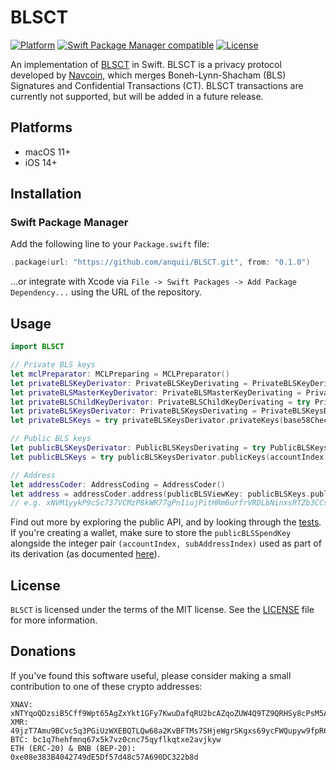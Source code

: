 # BLSCT

[![Platform](https://img.shields.io/badge/Platforms-macOS%20%7C%20iOS-blue)](#platforms)
[![Swift Package Manager compatible](https://img.shields.io/badge/SPM-compatible-orange)](#swift-package-manager)
[![License](https://img.shields.io/badge/license-MIT-green.svg)](https://github.com/anquii/BLSCT/blob/main/LICENSE)

An implementation of [BLSCT](https://docs.navcoin.org/blsct) in Swift. BLSCT is a privacy protocol developed by [Navcoin](https://github.com/navcoin), which merges Boneh-Lynn-Shacham (BLS) Signatures and Confidential Transactions (CT). BLSCT transactions are currently not supported, but will be added in a future release.

## Platforms
- macOS 11+
- iOS 14+

## Installation

### Swift Package Manager

Add the following line to your `Package.swift` file:
```swift
.package(url: "https://github.com/anquii/BLSCT.git", from: "0.1.0")
```
...or integrate with Xcode via `File -> Swift Packages -> Add Package Dependency...` using the URL of the repository.

## Usage

```swift
import BLSCT

// Private BLS keys
let mclPreparator: MCLPreparing = MCLPreparator()
let privateBLSKeyDerivator: PrivateBLSKeyDerivating = PrivateBLSKeyDerivator()
let privateBLSMasterKeyDerivator: PrivateBLSMasterKeyDerivating = PrivateBLSMasterKeyDerivator(privateBLSKeyDerivator: privateBLSKeyDerivator)
let privateBLSChildKeyDerivator: PrivateBLSChildKeyDerivating = try PrivateBLSChildKeyDerivator(privateBLSKeyDerivator: privateBLSKeyDerivator, mclPreparator: mclPreparator)
let privateBLSKeysDerivator: PrivateBLSKeysDerivating = PrivateBLSKeysDerivator(privateBLSMasterKeyDerivator: privateBLSMasterKeyDerivator, privateBLSChildKeyDerivator: privateBLSChildKeyDerivator)
let privateBLSKeys = try privateBLSKeysDerivator.privateKeys(base58CheckEncodedPrivateMasterKey: "xprv9s21ZrQH143K3QTDL4LXw2F7HEK3wJUD2nW2nRk4stbPy6cq3jPPqjiChkVvvNKmPGJxWUtg6LnF5kejMRNNU3TGtRBeJgk33yuGBxrMPHi") // (privateBLSViewKey, privateBLSSpendKey, privateBLSBlindingKey)

// Public BLS keys
let publicBLSKeysDerivator: PublicBLSKeysDerivating = try PublicBLSKeysDerivator(privateBLSViewKey: privateBLSKeys.privateBLSViewKey, privateBLSSpendKey: privateBLSKeys.privateBLSSpendKey, mclPreparator: mclPreparator)
let publicBLSKeys = try publicBLSKeysDerivator.publicKeys(accountIndex: 0, subAddressIndex: 0) // (publicBLSViewKey, publicBLSSpendKey)

// Address
let addressCoder: AddressCoding = AddressCoder()
let address = addressCoder.address(publicBLSViewKey: publicBLSKeys.publicBLSViewKey, publicBLSSpendKey: publicBLSKeys.publicBLSSpendKey)
// e.g. xNVM1yykP9cSc737VCMzP8kWR77gPn1iujPitHRm6urfrVRDLbNinxsRTZb3CCsYCD3Uqj3RCQubEYaHj3XKmGMbFTDctT2JVJ6CCazXomPmoiPGB3qf8rfKp7NEyzKupjeSD4CfkKS
```

Find out more by exploring the public API, and by looking through the [tests](Tests/BLSCTTests). If you're creating a wallet, make sure to store the `publicBLSSpendKey` alongside the integer pair `(accountIndex, subAddressIndex)` used as part of its derivation (as documented [here](https://docs.navcoin.org/blsct)).

## License

`BLSCT` is licensed under the terms of the MIT license. See the [LICENSE](LICENSE) file for more information.

## Donations

If you've found this software useful, please consider making a small contribution to one of these crypto addresses:

```
XNAV: xNTYqoQDzsiB5Cff9Wpt65AgZxYkt1GFy7KwuDafqRU2bcAZqoZUW4Q9TZ9QRHSy8cPsM5ALkJasizJCmqSNP9CosxrF2RbKHuDz5uJVUBcKJfvnb3RZaWygr8Bhuqbpc3DsgfB3ayc
XMR: 49jzT7Amu9BCvc5q3PGiUzWXEBQTLQw68a2KvBFTMs7SHjeWgrSKgxs69ycFWQupyw9fpR6tdT8Hp5h3KksrBG9m4c8aXiG
BTC: bc1q7hehfmnq67x5k7vz0cnc75qyflkqtxe2avjkyw
ETH (ERC-20) & BNB (BEP-20): 0xe08e383B4042749dE5Df57d48c57A690DC322b8d
```
